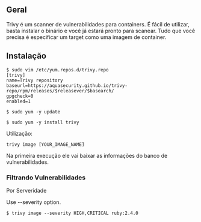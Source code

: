 ## Geral

Trivy é um scanner de vulnerabilidades para containers. É fácil de utilizar, basta instalar o binário e você já estará pronto para scanear. Tudo que você precisa é especificar um target como uma imagem de container.


## Instalação

```
$ sudo vim /etc/yum.repos.d/trivy.repo
[trivy]
name=Trivy repository
baseurl=https://aquasecurity.github.io/trivy-repo/rpm/releases/$releasever/$basearch/
gpgcheck=0
enabled=1

$ sudo yum -y update

$ sudo yum -y install trivy
```

Utilização:

```
trivy image [YOUR_IMAGE_NAME]
```
Na primeira execução ele vai baixar as informações do banco de vulnerabilidades. 

### Filtrando Vulnerabilidades
Por Serveridade

Use --severity option.

```
$ trivy image --severity HIGH,CRITICAL ruby:2.4.0
```

